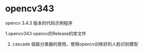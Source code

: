 # opencv343
opencv 3.4.3 版本的代码示例程序

1.opencv343 
opencv的Release的库文件

2. cascade
级联分类器的使用，使用opencv训练好的人脸识别模型


